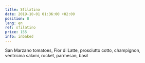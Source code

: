 ```yaml
---
title: Sfilatino
date: 2019-10-01 01:36:00 +02:00
position: 8
lang: en
ref: sfilatino
price: 155
info: inbaked
---
```


San Marzano tomatoes, Fior di Latte, prosciutto cotto, champignon, ventricina salami, rocket, parmesan, basil
